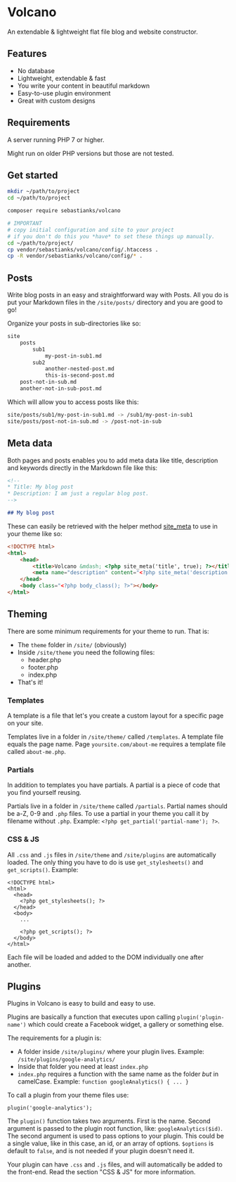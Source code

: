 # Volcano

An extendable & lightweight flat file blog and website constructor.

## Features

-   No database
-   Lightweight, extendable & fast
-   You write your content in beautiful markdown
-   Easy-to-use plugin environment
-   Great with custom designs

## Requirements

A server running PHP 7 or higher.

Might run on older PHP versions but those are not tested.

## Get started

```bash
mkdir ~/path/to/project
cd ~/path/to/project

composer require sebastianks/volcano

# IMPORTANT
# copy initial configuration and site to your project
# if you don't do this you *have* to set these things up manually.
cd ~/path/to/project/
cp vendor/sebastianks/volcano/config/.htaccess .
cp -R vendor/sebastianks/volcano/config/* .
```

## Posts

Write blog posts in an easy and straightforward way with Posts. All you do is put your Markdown files in the `/site/posts/` directory and you are good to go!

Organize your posts in sub-directories like so:

```bash
site
    posts
        sub1
            my-post-in-sub1.md
        sub2
            another-nested-post.md
            this-is-second-post.md
    post-not-in-sub.md
    another-not-in-sub-post.md
```

Which will allow you to access posts like this:

```bash
site/posts/sub1/my-post-in-sub1.md -> /sub1/my-post-in-sub1
site/posts/post-not-in-sub.md -> /post-not-in-sub
```

## Meta data

Both pages and posts enables you to add meta data like title, description and keywords directly in the Markdown file like this:

```md
<!--
* Title: My blog post
* Description: I am just a regular blog post.
-->

## My blog post
```

These can easily be retrieved with the helper method [site_meta](https://github.com/sebastianks/volcano/blob/master/core/meta.php#L10) to use in your theme like so:

```html
<!DOCTYPE html>
<html>
    <head>
        <title>Volcano &mdash; <?php site_meta('title', true); ?></title>
        <meta name="description" content="<?php site_meta('description', true); ?>" />
    </head>
    <body class="<?php body_class(); ?>"></body>
</html>
```

## Theming

There are some minimum requirements for your theme to run. That is:

-   The `theme` folder in `/site/` (obviously)
-   Inside `/site/theme` you need the following files:
    -   header.php
    -   footer.php
    -   index.php
-   That's it!

### Templates

A template is a file that let's you create a custom layout for a specific page on your site.

Templates live in a folder in `/site/theme/` called `/templates`. A template file equals the page name.
Page `yoursite.com/about-me` requires a template file called `about-me.php`.

### Partials

In addition to templates you have partials. A partial is a piece of code that you find yourself reusing.

Partials live in a folder in `/site/theme` called `/partials`. Partial names should be a-Z, 0-9 and `.php` files.
To use a partial in your theme you call it by filename without `.php`. Example: `<?php get_partial('partial-name'); ?>`.

### CSS & JS

All `.css` and `.js` files in `/site/theme` and `/site/plugins` are automatically loaded.
The only thing you have to do is use `get_stylesheets()` and `get_scripts()`. Example:

```
<!DOCTYPE html>
<html>
  <head>
    <?php get_stylesheets(); ?>
  </head>
  <body>
    ...

    <?php get_scripts(); ?>
  </body>
</html>
```

Each file will be loaded and added to the DOM individually one after another.

## Plugins

Plugins in Volcano is easy to build and easy to use.

Plugins are basically a function that executes upon calling `plugin('plugin-name')` which could create a Facebook widget, a gallery or something else.

The requirements for a plugin is:

-   A folder inside `/site/plugins/` where your plugin lives. Example: `/site/plugins/google-analytics/`
-   Inside that folder you need at least `index.php`
-   `index.php` requires a function with the same name as the folder _but_ in camelCase. Example: `function googleAnalytics() { ... }`

To call a plugin from your theme files use:

`plugin('google-analytics');`

The `plugin()` function takes two arguments. First is the name. Second argument is passed to the plugin root function, like: `googleAnalytics($id)`. The second argument is used to pass options to your plugin. This could be a single value, like in this case, an id, or an array of options. `$options` is default to `false`, and is not needed if your plugin doesn't need it.

Your plugin can have `.css` and `.js` files, and will automatically be added to the front-end. Read the section "CSS & JS" for more information.
